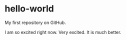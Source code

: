 hello-world
===========

My first repository on GitHub.

I am so excited right now. Very excited. It is much better.
